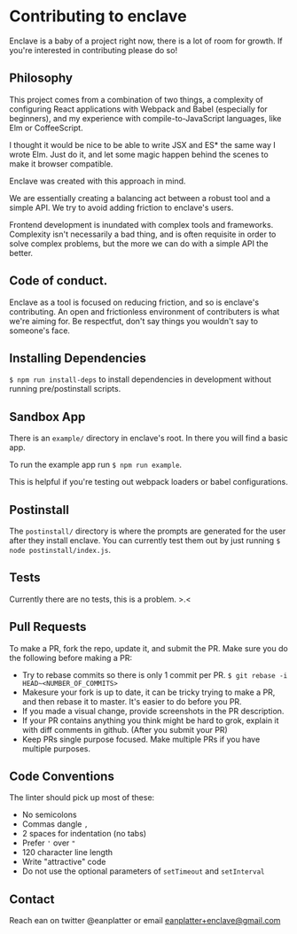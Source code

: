 # Contributing to enclave

Enclave is a baby of a project right now, there is a lot of room for growth. If you're interested in contributing please do so!

## Philosophy
This project comes from a combination of two things, a complexity of configuring React applications with Webpack and Babel (especially for beginners), and my experience with compile-to-JavaScript languages, like Elm or CoffeeScript.

I thought it would be nice to be able to write JSX and ES* the same way I wrote Elm. Just do it, and let some magic happen behind the scenes to make it browser compatible.

Enclave was created with this approach in mind.

We are essentially creating a balancing act between a robust tool and a simple API. We try to avoid adding friction to enclave's users.

Frontend development is inundated with complex tools and frameworks. Complexity isn't necessarily a bad thing, and is often requisite in order to solve complex problems, but the more we can do with a simple API the better.

## Code of conduct.
Enclave as a tool is focused on reducing friction, and so is enclave's contributing. An open and frictionless environment of contributers is what we're aiming for. Be respectfut, don't say things you wouldn't say to someone's face.

## Installing Dependencies

`$ npm run install-deps` to install dependencies in development without running pre/postinstall scripts.

## Sandbox App
There is an `example/` directory in enclave's root. In there you will find a basic app.

To run the example app run `$ npm run example`.

This is helpful if you're testing out webpack loaders or babel configurations.

## Postinstall
The `postinstall/` directory is where the prompts are generated for the user after they install enclave. You can currently test them out by just running `$ node postinstall/index.js`.

## Tests
Currently there are no tests, this is a problem. >.<

## Pull Requests
To make a PR, fork the repo, update it, and submit the PR.
Make sure you do the following before making a PR:
* Try to rebase commits so there is only 1 commit per PR. `$ git rebase -i HEAD~<NUMBER_OF_COMMITS>`
* Makesure your fork is up to date, it can be tricky trying to make a PR, and then rebase it to master. It's easier to do before you PR.
* If you made a visual change, provide screenshots in the PR description.
* If your PR contains anything you think might be hard to grok, explain it with diff comments in github. (After you submit your PR)
* Keep PRs single purpose focused. Make multiple PRs if you have multiple purposes.

## Code Conventions
The linter should pick up most of these:
* No semicolons
* Commas dangle `,`
* 2 spaces for indentation (no tabs)
* Prefer `'` over `"`
* 120 character line length
* Write "attractive" code
* Do not use the optional parameters of `setTimeout` and `setInterval`

## Contact
Reach ean on twitter @eanplatter or email eanplatter+enclave@gmail.com
